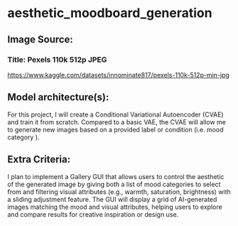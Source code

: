# aesthetic_moodboard_generation

## Image Source: ##
### Title: Pexels 110k 512p JPEG ###
https://www.kaggle.com/datasets/innominate817/pexels-110k-512p-min-jpg

## Model architecture(s): ##
For this project, I will create a Conditional Variational Autoencoder (CVAE) and train it from scratch. Compared to a basic VAE, the CVAE will allow me to generate new images based on a provided label or condition (i.e. mood category ).

## Extra Criteria: ##  
I plan to implement a Gallery GUI that allows users to control the aesthetic of the generated image by giving both a list of mood categories to select from and filtering visual attributes (e.g., warmth, saturation, brightness) with a sliding adjustment feature. The GUI will display a grid of AI-generated images matching the mood and visual attributes, helping users to explore and compare results for creative inspiration or design use. 
